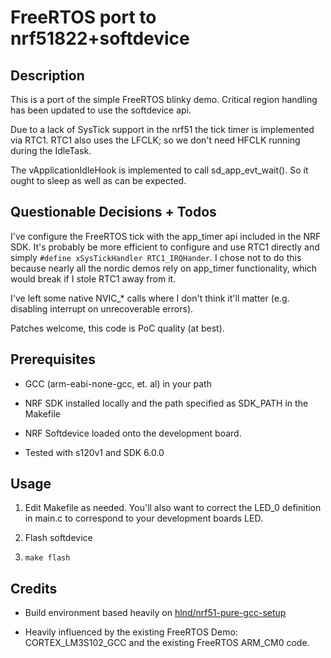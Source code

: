 # FreeRTOS port to nrf51822+softdevice

## Description

This is a port of the simple FreeRTOS blinky demo. Critical region
handling has been updated to use the softdevice api.

Due to a lack of SysTick support in the nrf51 the tick timer is
implemented via RTC1. RTC1 also uses the LFCLK; so we don't need HFCLK
running during the IdleTask.

The vApplicationIdleHook is implemented to call sd_app_evt_wait(). So
it ought to sleep as well as can be expected.

## Questionable Decisions + Todos

I've configure the FreeRTOS tick with the app_timer api included in
the NRF SDK. It's probably be more efficient to configure and use RTC1
directly and simply `#define xSysTickHandler RTC1_IRQHander`. I chose
not to do this because nearly all the nordic demos rely on app_timer
functionality, which would break if I stole RTC1 away from it.

I've left some native NVIC_* calls where I don't think it'll matter
(e.g. disabling interrupt on unrecoverable errors).

Patches welcome, this code is PoC quality (at best).

## Prerequisites

- GCC (arm-eabi-none-gcc, et. al) in your path

- NRF SDK installed locally and the path specified as SDK_PATH in the
  Makefile

- NRF Softdevice loaded onto the development board.

- Tested with s120v1 and SDK 6.0.0

## Usage

1. Edit Makefile as needed. You'll also want to correct the LED_0
   definition in main.c to correspond to your development boards LED.

2. Flash softdevice

3. `make flash`

## Credits

- Build environment based heavily on
  [hlnd/nrf51-pure-gcc-setup](https://github.com/hlnd/nrf51-pure-gcc-setup)

- Heavily influenced by the existing FreeRTOS Demo: CORTEX_LM3S102_GCC
  and the existing FreeRTOS ARM_CM0 code.
